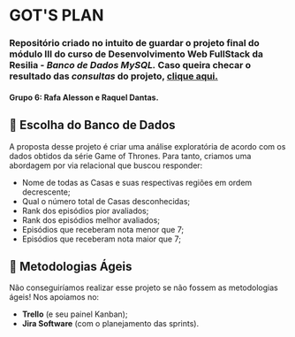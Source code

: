 # GOT'S PLAN
### Repositório criado no intuito de guardar o projeto final do módulo III do curso de Desenvolvimento Web FullStack da Resilia - *Banco de Dados MySQL.* Caso queira checar o resultado das *consultas* do projeto, [clique aqui.](https://github.com/Rafalesson/projetoM3/tree/main/GOT/views)
#### Grupo 6: Rafa Alesson e Raquel Dantas. 
##  📝 Escolha do Banco de Dados 

A proposta desse projeto é criar uma análise exploratória de acordo com os dados obtidos da série Game of Thrones. Para tanto, criamos uma abordagem por via relacional que buscou responder:

* Nome de todas as Casas e suas respectivas regiões em ordem decrescente;
* Qual o número total de Casas desconhecidas;
* Rank dos episódios pior avaliados;
* Rank dos episódios melhor avaliados;
* Episódios que receberam nota menor que 7;
* Episódios que receberam nota maior que 7;


## 📝 Metodologias Ágeis 

Não conseguiríamos realizar esse projeto se não fossem as metodologias ágeis! Nos apoiamos no: 

* **Trello** (e seu painel Kanban);
* **Jira Software** (com o planejamento das sprints).



